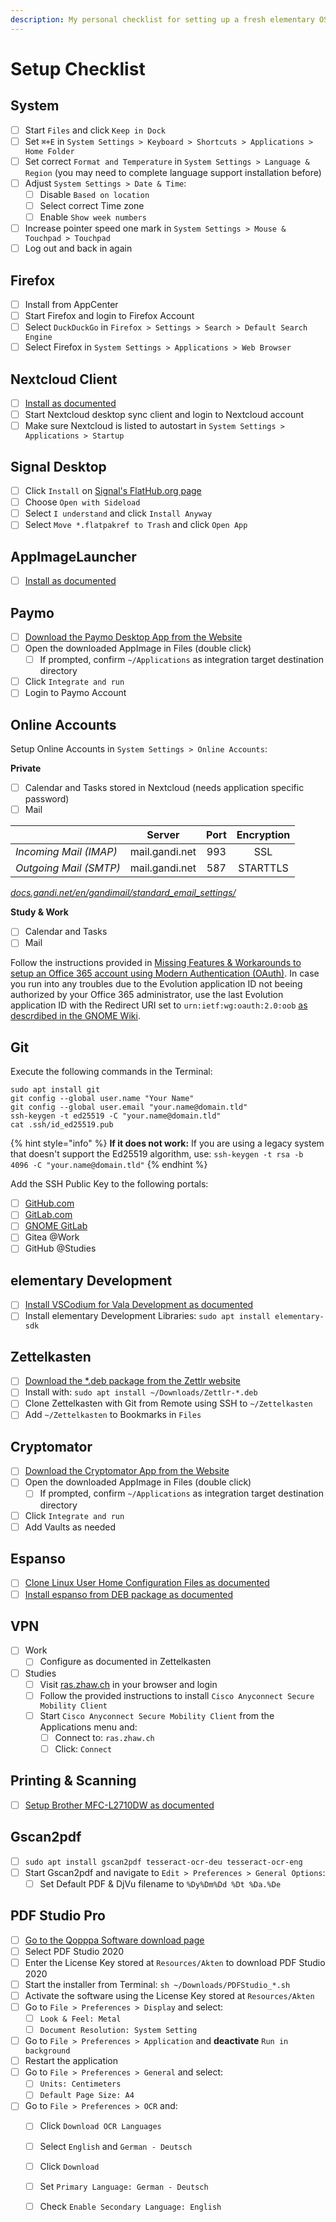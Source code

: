 ```yaml
---
description: My personal checklist for setting up a fresh elementary OS installation.
---
```


# Setup Checklist

## System

* [ ] Start `Files` and click `Keep in Dock`
* [ ] Set `⌘+E` in `System Settings > Keyboard > Shortcuts > Applications > Home Folder`
* [ ] Set correct `Format and Temperature` in `System Settings > Language & Region` \(you may need to complete language support installation before\)
* [ ] Adjust `System Settings > Date & Time`:
  * [ ] Disable `Based on location`
  * [ ] Select correct Time zone
  * [ ] Enable `Show week numbers`
* [ ] Increase pointer speed one mark in `System Settings > Mouse & Touchpad > Touchpad`
* [ ] Log out and back in again

## Firefox

* [ ] Install from AppCenter
* [ ] Start Firefox and login to Firefox Account
* [ ] Select `DuckDuckGo` in `Firefox > Settings > Search > Default Search Engine`
* [ ] Select Firefox in `System Settings > Applications > Web Browser`

## Nextcloud Client

* [ ] [Install as documented](../../resources/linux-desktop/install-nextcloud-client.md)
* [ ] Start Nextcloud desktop sync client and login to Nextcloud account
* [ ] Make sure Nextcloud is listed to autostart in `System Settings > Applications > Startup`

## Signal Desktop

* [ ] Click `Install` on [Signal's FlatHub.org page](https://flathub.org/apps/details/org.signal.Signal)
* [ ] Choose `Open with Sideload`
* [ ] Select `I understand` and click `Install Anyway`
* [ ] Select `Move *.flatpakref to Trash` and click `Open App`

## AppImageLauncher

* [ ] [Install as documented](https://github.com/TheAssassin/AppImageLauncher/wiki/Install-on-Ubuntu-or-Debian)

## Paymo

* [ ] [Download the Paymo Desktop App from the Website](https://www.paymoapp.com/downloads-and-integrations/)
* [ ] Open the downloaded AppImage in Files \(double click\)
  * [ ] If prompted, confirm `~/Applications` as integration target destination directory
* [ ] Click `Integrate and run`
* [ ] Login to Paymo Account

## Online Accounts

Setup Online Accounts in `System Settings > Online Accounts`:

**Private**

* [ ] Calendar and Tasks stored in Nextcloud \(needs application specific password\)
* [ ] Mail

|  | Server | Port | Encryption |
| :--- | :---: | :---: | :---: |
| _Incoming Mail \(IMAP\)_ | mail.gandi.net | 993 | SSL |
| _Outgoing Mail \(SMTP\)_ | mail.gandi.net | 587 | STARTTLS |

[_docs.gandi.net/en/gandimail/standard_email_settings/_](https://docs.gandi.net/en/gandimail/standard_email_settings/)

**Study & Work**

* [ ] Calendar and Tasks
* [ ] Mail

Follow the instructions provided in [Missing Features & Workarounds to setup an Office 365 account using Modern Authentication (OAuth)](missing-features-and-workarounds.md#oauth-support-modern-authentication). In case you run into any troubles due to the
Evolution application ID not beeing authorized by your Office 365 administrator, use the last Evolution application ID with the
Redirect URI set to `urn:ietf:wg:oauth:2.0:oob` [as descrdibed in the GNOME Wiki](https://wiki.gnome.org/Apps/Evolution/EWS/OAuth2).

## Git

Execute the following commands in the Terminal:

```text
sudo apt install git
git config --global user.name "Your Name"
git config --global user.email "your.name@domain.tld"
ssh-keygen -t ed25519 -C "your.name@domain.tld"
cat .ssh/id_ed25519.pub
```

{% hint style="info" %}
**If it does not work:** If you are using a legacy system that doesn't support the Ed25519 algorithm, use:
`ssh-keygen -t rsa -b 4096 -C "your.name@domain.tld"`
{% endhint %}

Add the SSH Public Key to the following portals:

* [ ] [GitHub.com](https://github.com/settings/keys)
* [ ] [GitLab.com](https://gitlab.com/-/profile/keys)
* [ ] [GNOME GitLab](https://gitlab.gnome.org/-/profile/keys)
* [ ] Gitea @Work
* [ ] GitHub @Studies

## elementary Development

* [ ] [Install VSCodium for Vala Development as documented](../../resources/linux-desktop/vscode-vala-development.md)
* [ ] Install elementary Development Libraries: `sudo apt install elementary-sdk`

## Zettelkasten

* [ ] [Download the \*.deb package from the Zettlr website](https://www.zettlr.com/download)
* [ ] Install with: `sudo apt install ~/Downloads/Zettlr-*.deb`
* [ ] Clone Zettelkasten with Git from Remote using SSH to `~/Zettelkasten`
* [ ] Add `~/Zettelkasten` to Bookmarks in `Files`

## Cryptomator

* [ ] [Download the Cryptomator App from the Website](https://cryptomator.org/downloads/)
* [ ] Open the downloaded AppImage in Files \(double click\)
  * [ ] If prompted, confirm `~/Applications` as integration target destination directory
* [ ] Click `Integrate and run`
* [ ] Add Vaults as needed

## Espanso

* [ ] [Clone Linux User Home Configuration Files as documented](https://github.com/marbetschar/config/)
* [ ] [Install espanso from DEB package as documented](https://espanso.org/install/linux/)

## VPN

* [ ] Work
  * [ ] Configure as documented in Zettelkasten
* [ ] Studies
  * [ ] Visit [ras.zhaw.ch](https://ras.zhaw.ch) in your browser and login
  * [ ] Follow the provided instructions to install `Cisco Anyconnect Secure Mobility Client`
  * [ ] Start `Cisco Anyconnect Secure Mobility Client` from the Applications menu and:
    * [ ] Connect to: `ras.zhaw.ch`
    * [ ] Click: `Connect`

## Printing & Scanning

* [ ] [Setup Brother MFC-L2710DW as documented](../../resources/linux-desktop/setup-printer-and-scanner.md#brother-mfc-l2710dw)

## Gscan2pdf

* [ ] `sudo apt install gscan2pdf tesseract-ocr-deu tesseract-ocr-eng`
* [ ] Start Gscan2pdf and navigate to `Edit > Preferences > General Options`:
  * [ ] Set Default PDF & DjVu filename to `%Dy%Dm%Dd %Dt %Da.%De`

## PDF Studio Pro

* [ ] [Go to the Qopppa Software download page](https://kbpdfstudio.qoppa.com/download-previous-versions/)
* [ ] Select PDF Studio 2020
* [ ] Enter the License Key stored at `Resources/Akten` to download PDF Studio 2020
* [ ] Start the installer from Terminal: `sh ~/Downloads/PDFStudio_*.sh`
* [ ] Activate the software using the License Key stored at `Resources/Akten`
* [ ] Go to `File > Preferences > Display` and select:
  * [ ] `Look & Feel: Metal`
  * [ ] `Document Resolution: System Setting`
* [ ] Go to `File > Preferences > Application` and **deactivate** `Run in background`
* [ ] Restart the application
* [ ] Go to `File > Preferences > General` and select:
  * [ ] `Units: Centimeters`
  * [ ] `Default Page Size: A4`
* [ ] Go to `File > Preferences > OCR` and:
  * [ ] Click `Download OCR Languages`
  * [ ] Select `English` and `German - Deutsch`
  * [ ] Click `Download`
  * [ ] Set `Primary Language: German - Deutsch`
  * [ ] Check `Enable Secondary Language: English`

